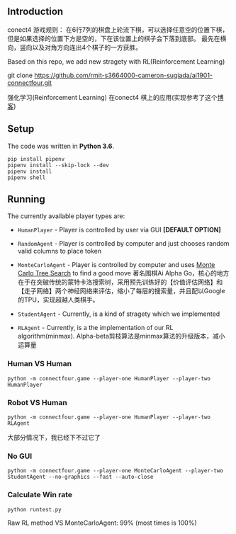 ## Introduction
conect4 游戏规则：
在6行7列的棋盘上轮流下棋，可以选择任意空的位置下棋，但是如果选择的位置下方是空的，下在该位置上的棋子会下落到底部。
最先在横向，竖向以及对角方向连出4个棋子的一方获胜。

Based on this repo, we add new stragety with RL(Reinforcement Learning)

git clone https://github.com/rmit-s3664000-cameron-sugiada/ai1901-connectfour.git

强化学习(Reinforcement Learning) 在conect4 棋上的应用(实现参考了这个[博客](!https://roadtolarissa.com/connect-4-ai-how-it-works/))

## Setup
The code was written in **Python 3.6**. 
```
pip install pipenv
pipenv install --skip-lock --dev
pipenv install
pipenv shell
```

## Running
The currently available player types are:

* `HumanPlayer` - Player is controlled by user via GUI **[DEFAULT OPTION]**
* `RandomAgent` - Player is controlled by computer and just chooses random valid columns to place token
* `MonteCarloAgent` - Player is controlled by computer and uses [Monte Carlo Tree Search](!https://blog.csdn.net/u014397729/article/details/27366363) to find a good move
著名围棋Ai Alpha Go，核心的地方在于在突破传统的蒙特卡洛搜索树，采用预先训练好的【价值评估网络】和【走子网络】两个神经网络来评估，缩小了每层的搜索量，并且配以Google的TPU，实现超越人类棋手。

* `StudentAgent` - Currently, is a kind of stragety which we implemented
* `RLAgent` - Currently, is a the implementation of our RL algorithm(minmax). Alpha-beta剪枝算法是minmax算法的升级版本，减小运算量

### Human VS Human
```
python -m connectfour.game --player-one HumanPlayer --player-two HumanPlayer
```

### Robot VS Human
```
python -m connectfour.game --player-one HumanPlayer --player-two RLAgent
```
大部分情况下，我已经下不过它了

### No GUI
```
python -m connectfour.game --player-one MonteCarloAgent --player-two StudentAgent --no-graphics --fast --auto-close
```

### Calculate Win rate
```
python runtest.py
```
Raw RL method VS MonteCarloAgent: 99% (most times is 100%)

